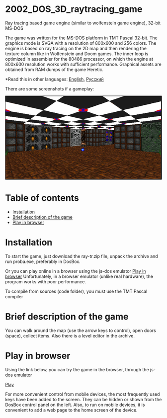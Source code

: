 # 2002_DOS_3D_raytracing_game

Ray tracing based game engine (similar to wolfenstein game engine), 32-bit MS-DOS

The game was written for the MS-DOS platform in TMT Pascal 32-bit. The graphics mode is SVGA with a resolution of 800x600 and 256 colors. The engine is based on ray tracing on the 2D map and then rendering the texture column like in Wolfenstein and Doom games. The inner loop is optimized in assembler for the 80486 processor, on which the engine at 800x600 resolution works with sufficient performance. Graphical assets are obtained from RAM dumps of the game Heretic.

*Read this in other languages: [English](README.md), [Русский](README.ru.md)

There are some screenshots if a gameplay:

![Screenshots of a gameplay](screenshots_gif.gif)

# Table of contents
- [Installation](#Installation)
- [Brief description of the game](#Brief-description-of-the-game)
- [Play in browser](#Play-in-browser)

# Installation

To start the game, just download the ray-tr.zip file, unpack the archive and run proba.exe, preferably in DosBox.

Or you can play online in a browser using the js-dos emulator [Play in browser](#Play-in-browser) Unfortunately, in a browser emulator (unlike real hardware), the program works with poor performance.

To compile from sources (code folder), you must use the TMT Pascal compiler

# Brief description of the game

You can walk around the map (use the arrow keys to control), open doors (space), collect items. Also there is a level editor in the archive.

# Play in browser

Using the link below, you can try the game in the browser, through the js-dos emulator

[Play](https://andrey-andrianov.github.io/sites/jsdos/ray.html)

For more convenient control from mobile devices, the most frequently used keys have been added to the screen. They can be hidden or shown from the DosBox control panel on the left. Also, to run on mobile devices, it is convenient to add a web page to the home screen of the device.
